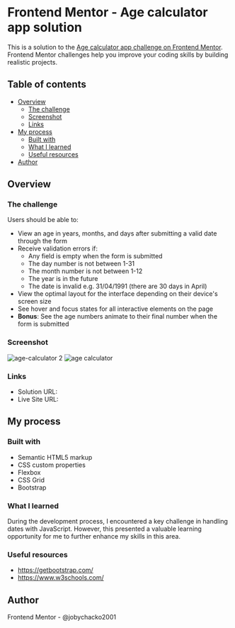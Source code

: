# Frontend Mentor - Age calculator app solution

This is a solution to the [Age calculator app challenge on Frontend Mentor](https://www.frontendmentor.io/challenges/age-calculator-app-dF9DFFpj-Q). Frontend Mentor challenges help you improve your coding skills by building realistic projects. 

## Table of contents

- [Overview](#overview)
  - [The challenge](#the-challenge)
  - [Screenshot](#screenshot)
  - [Links](#links)
- [My process](#my-process)
  - [Built with](#built-with)
  - [What I learned](#what-i-learned)
  - [Useful resources](#useful-resources)
- [Author](#author)



## Overview

### The challenge

Users should be able to:

- View an age in years, months, and days after submitting a valid date through the form
- Receive validation errors if:
  - Any field is empty when the form is submitted
  - The day number is not between 1-31
  - The month number is not between 1-12
  - The year is in the future
  - The date is invalid e.g. 31/04/1991 (there are 30 days in April)
- View the optimal layout for the interface depending on their device's screen size
- See hover and focus states for all interactive elements on the page
- **Bonus**: See the age numbers animate to their final number when the form is submitted

### Screenshot
![age-calculator 2](https://user-images.githubusercontent.com/67468756/236460664-b47a081f-126e-46af-9d82-b4d789118a42.png)
![age calculator](https://user-images.githubusercontent.com/67468756/236460690-02a3ddb3-5246-4eaf-9533-171c23b0ab32.png)


### Links

- Solution URL: 
- Live Site URL: 

## My process

### Built with

- Semantic HTML5 markup
- CSS custom properties
- Flexbox
- CSS Grid
- Bootstrap

### What I learned

During the development process, I encountered a key challenge in handling dates with JavaScript. However, this presented a valuable learning opportunity for me to further enhance my skills in this area.

### Useful resources

- https://getbootstrap.com/
- https://www.w3schools.com/

## Author

Frontend Mentor - @jobychacko2001
